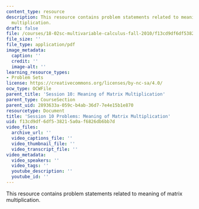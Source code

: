 ```yaml
---
content_type: resource
description: This resource contains problem statements related to meaning of matrix
  multiplication.
draft: false
file: /courses/18-02sc-multivariable-calculus-fall-2010/f13cd9df6df538215a0af6826db6bb7d_MIT18_02SC_pb_11_quest.pdf
file_size: ''
file_type: application/pdf
image_metadata:
  caption: ''
  credit: ''
  image-alt: ''
learning_resource_types:
- Problem Sets
license: https://creativecommons.org/licenses/by-nc-sa/4.0/
ocw_type: OCWFile
parent_title: 'Session 10: Meaning of Matrix Multiplication'
parent_type: CourseSection
parent_uid: 2893633a-059c-b4ab-36d7-7e4e15b1e870
resourcetype: Document
title: 'Session 10 Problems: Meaning of Matrix Multiplication'
uid: f13cd9df-6df5-3821-5a0a-f6826db6bb7d
video_files:
  archive_url: ''
  video_captions_file: ''
  video_thumbnail_file: ''
  video_transcript_file: ''
video_metadata:
  video_speakers: ''
  video_tags: ''
  youtube_description: ''
  youtube_id: ''
---
```

This resource contains problem statements related to meaning of matrix multiplication.